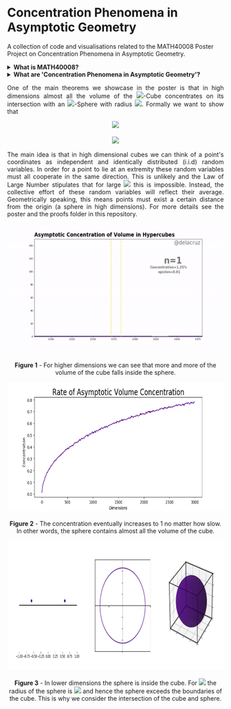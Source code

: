 # Concentration Phenomena in Asymptotic Geometry
A collection of code and visualisations related to the MATH40008 Poster Project on Concentration Phenomena in Asymptotic Geometry. 

<details>
<summary><b>What is MATH40008?</b></summary>
<br>
  <p align="justify">
  MATH40008 is a module all first year maths undergraduates at Imperial College London take after completing their summer exams. The department suggests topics and students choose one. For their chosen topic, they are expected to learn via independent research, construct a poster and give a presentation. 
    
   'Concentration Phenomena in Asymptotic Geometry' falls under 'Law of Large Numbers and The Central Limit Theorem'.
    <hr>
</p>

</details>

<details>
<summary><b>What are 'Concentration Phenomena in Asymptotic Geometry'?</b></summary>
<br>
  <p align="justify">
  Asymptotic Geometry is when we look at what happens to geometric objects in very high dimensions. Concentration refers to the notion that almost all the volume of certain <img src="https://latex.codecogs.com/gif.latex?n">-dimensional regions cluster around an arbitrarily small <img src="https://latex.codecogs.com/gif.latex?\varepsilon">-neighbourhood of an <img src="https://latex.codecogs.com/gif.latex?(n-1)">-dimensional region. We discuss two examples:
    <ol>
    <li>The volume of an asymptotic <img src="https://latex.codecogs.com/gif.latex?n">-Cube concentrates on its intersection with an <img src="https://latex.codecogs.com/gif.latex?\small{(n-1)}">-Sphere.
</li>
    <li>The area of an asymptotic <img src="https://latex.codecogs.com/gif.latex?\small{n}">-Sphere concentrates on its equators</li>.
    </ol>
    <hr>
</p>

</details>

<p align="justify">
One of the main theorems we showcase in the poster is that in high dimensions almost all the volume of the <img src="https://latex.codecogs.com/gif.latex?n">-Cube concentrates on its intersection with an <img src="https://latex.codecogs.com/gif.latex?\small{(n-1)}">-Sphere with radius <img src="https://latex.codecogs.com/gif.latex?\sqrt{n/3}">. Formally we want to show that
  
</p>  

<p align="center">
  <img src="https://latex.codecogs.com/gif.latex?\forall&space;\varepsilon&space;>&space;0,&space;\,&space;\mathrm{Vol}\left(&space;U_{n,\varepsilon}\cap[-1,1]^n\right)\rightarrow&space;\mathrm{Vol}([-1,1]^n)">
  <br>
  <br>
  <img src="https://latex.codecogs.com/gif.latex?U_{n,\varepsilon}&space;:=&space;\left\{x\in\mathbb{R}^n:&space;(1-\varepsilon)\sqrt{n/3}<\|x\|<(1&plus;\varepsilon)\sqrt{n/3}\right\}"> 
  
</p>

<p align="justify">
The main idea is that in high dimensional cubes we can think of a point's coordinates as independent and identically distributed (i.i.d) random variables. In order for a point to lie at an extremity these random variables must all cooperate in the same direction. This is unlikely and the Law of Large Number stipulates that for large <img src="https://latex.codecogs.com/gif.latex?n"> this is impossible. Instead, the collective effort of these random variables will reflect their average. Geometrically speaking, this means points must exist a certain distance from the origin (a sphere in high dimensions). For more details see the poster and the proofs folder in this repository.
</p>


<p align="center">
  <img width="600" height="300" src=figures/hypercube_conc_hist.gif>
  <br></br>
  <caption><b>Figure 1</b> - For higher dimensions we can see that more and more of the volume of the cube falls inside the sphere.</caption>
</p>

<p align="center">
  <img width="600" height="300" src=figures/rate_conc_graph.png>
  <br></br>
  <caption><b>Figure 2</b> - The concentration eventually increases to 1 no matter how slow. <br> In other words, the sphere contains almost all the volume of the cube. </caption>
</p>

<p align="center">
  <img width="900" height="300" src=figures/cube-sphere%20in%20lower%20dimensions.PNG>
  <br></br>
  <caption><b>Figure 3</b> - In lower dimensions the sphere is inside the cube. For <img src="https://latex.codecogs.com/gif.latex?n\ge&space;4"> the radius of the sphere is <img src="https://latex.codecogs.com/gif.latex?\sqrt{n/3}\ge&space;1"> and hence the sphere exceeds the boundaries of the cube. This is why we consider the intersection of the cube and sphere. </caption>
</p>
